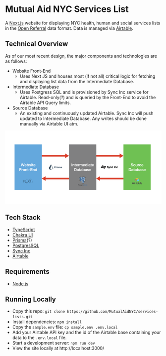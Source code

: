 # Mutual Aid NYC Services List
A [Next.js](https://nextjs.org) website for displaying NYC health, human and social services lists in the [Open Referral](https://openreferral.org) data format. Data is managed via [Airtable](https://airtable.com).

## Technical Overview
As of our most recent design, the major components and technologies are as follows: 
* Website Front-End
  * Uses Next JS and houses most (if not all) critical logic for fetching and displaying list data from the Intermediate Database. 
* Intermediate Database
  * Uses Postgress SQL and is provisioned by Sync Inc service for Airtable. Read-only(?) and is queried by the Front-End to avoid the Airtable API Query limits. 
* Source Database
  * An existing and continuously updated Airtable. Sync Inc will push updated to Intermediate Database. Any writes should be done manually via Airtable UI atm. 

![Component Diagram](images/component_diagram.png)

## Tech Stack
- [TypeScript](https://www.typescriptlang.org)
- [Chakra UI](https://chakra-ui.com) 
- [Prisma](https://www.prisma.io/)(?)
- [PostgresSQL](https://www.postgresql.org/)
- [Sync Inc](https://syncinc.so/)
- [Airtable](https://airtable.com)

## Requirements
- [Node.js](https://nodejs.org/en/)

## Running Locally
- Copy this repo: `git clone https://github.com/MutualAidNYC/services-lists.git`
- Install dependencies: `npm install`
- Copy the `sample.env` file: `cp sample.env .env.local`
- Add your Airtable API key and the id of the Airtable base containing your data to the `.env.local` file.
- Start a development server: `npm run dev`
- View the site locally at http://localhost:3000/
